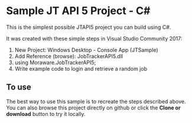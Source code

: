 # Sample JT API 5 Project - C#

This is the simplest possible JTAPI5 project you can build using C#. 

It was created with these simple steps in Visual Studio Community 2017:

1. New Project: Windows Desktop - Console App (JTSample)
2. Add Reference (browse): JobTrackerAPI5.dll
3. using Moraware.JobTrackerAPI5;
4. Write example code to login and retrieve a random job

## To use

The best way to use this sample is to recreate the steps described above. You can also browse this project directly on github or click the **Clone or download** button to try it locally.
